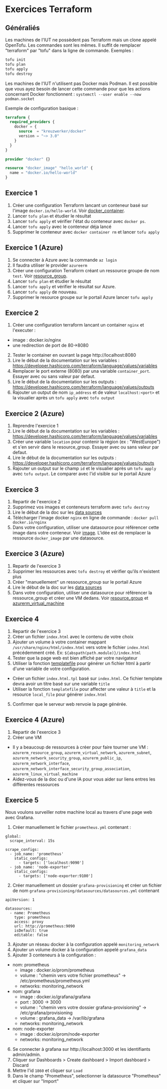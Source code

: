 # Exercices Terraform

## Généraliés

Les machines de l'IUT ne possèdent pas Terraform mais un clone appelé OpenTofu. Les commandes sont les mêmes. Il suffit de remplacer "terraform" par "tofu" dans la ligne de commande.
Exemples :
```bash
tofu init
tofu plan
tofu apply
tofu destroy
```

Les machines de l'IUT n'utilisent pas Docker mais Podman. Il est possible que vous ayez besoin de lancer cette commande pour que les actions concernant Docker fonctionnent : `systemctl --user enable --now podman.socket`

Exemple de configuration basique :
```terraform
terraform {
  required_providers {
    docker = {
      source  = "kreuzwerker/docker"
      version = "~> 3.0"
    }
  }
}

provider "docker" {}

resource "docker_image" "hello_world" {
  name = "docker.io/hello-world"
}
```

## Exercice 1

1. Créer une configuration Terraform lancant un conteneur basé sur l'image `docker.io/hello-world`. Voir [docker_container](https://registry.terraform.io/providers/kreuzwerker/docker/latest/docs/resources/container).
2. Lancer `tofu plan` et étudier le résultat
3. Lancer `tofu apply` et vérifier l'état du conteneur avec `docker ps`.
4. Lancer `tofu apply` avec le conteneur déja lancé
5. Supprimer le conteneur avec `docker container rm` et lancer `tofu apply`

## Exercice 1 (Azure)

1. Se connecter à Azure avec la commande `az login`
2. Il faudra utiliser le provider `azureerm`
1. Créer une configuration Terraform créant un ressource groupe de nom `test`. Voir [resource_group](https://registry.terraform.io/providers/hashicorp/azurerm/latest/docs/resources/resource_group).
2. Lancer `tofu plan` et étudier le résultat
3. Lancer `tofu apply` et vérifier le résultat sur Azure.
4. Lancer `tofu apply` de nouveau.
5. Supprimer le resource groupe sur le portail Azure  lancer `tofu apply`

## Exercice 2

1. Créer une configuration terraform lancant un container `nginx` et l'executer :
* image : docker.io/nginx
* une redirection de port de 80->8080
2. Tester le container en ouvrant la page http://localhost:8080
3. Lire le début de la documentation sur les variables : https://developer.hashicorp.com/terraform/language/values/variables
4. Remplacer le port externe (8080) par una variable `container_port`. Essayer avec ou sans valeur par defaut.
5. Lire le début de la documentation sur les outputs : https://developer.hashicorp.com/terraform/language/values/outputs
6. Rajouter un output de nom `ip_address` et de valeur `localhost:<port>` et la visualier après un `tofu apply` avec `tofu output`

## Exercice 2 (Azure)

1. Reprendre l'exercice 1
2. Lire le début de la documentation sur les variables : https://developer.hashicorp.com/terraform/language/values/variables
3. Créer une variable `location` pour contenir la région (ex : "WestEurope") et s'en servir dans le resource_group. Essayer avec ou sans valeur par defaut.
4. Lire le début de la documentation sur les outputs : https://developer.hashicorp.com/terraform/language/values/outputs
5. Rajouter un output sur le champ `id` et le visualier après un `tofu apply` avec `tofu output`. Le comparer avec l'id visible sur le portail Azure

## Exercice 3

1. Repartir de l'exercice 2
2. Supprimez vos images et conteneurs terraform avec `tofu destroy`
3. Lire le début de la doc sur les [data sources](https://developer.hashicorp.com/terraform/language/data-sources)
4. Télécharger l'image docker `nginx` en ligne de commande : `docker pull docker.io/nginx`
5. Dans votre configuration, utiliser une datasource pour référencer cette image dans votre conteneur. Voir [image](https://registry.terraform.io/providers/abh80/docker/latest/docs/data-sources/image). L'idée est de remplacer la ressource `docker_image` par une datasource.

## Exercice 3 (Azure)

1. Repartir de l'exercice 3
2. Supprimer les ressources avec `tofu destroy` et vérifier qu'ils n'existent plus
3. Créer "manuellement" un ressource_group sur le portail Azure
4. Lire le début de la doc sur les [data sources](https://developer.hashicorp.com/terraform/language/data-sources)
5. Dans votre configuration, utiliser une datasource pour référencer la ressource_group et créer une VM dedans.  Voir [resource_group](https://registry.terraform.io/providers/hashicorp/azurerm/latest/docs/data-sources/resource_group) et [azurerm_virtual_machine](https://registry.terraform.io/providers/hashicorp/azurerm/latest/docs/resources/virtual_machine)


## Exercice 4

1. Repartir de l'exercice 3
2. Créer un fichier `index.html` avec le contenu de votre choix
2. Ajouter un volume à votre container mappant `/usr/share/nginx/html/index.html` vers votre le fichier `index.html` précédemment créé. Ex: `${abspath(path.module)}/index.html`
3. Tester que la page web est bien affiché par votre navigateur
4. Utiliser la fonction [templatefile](https://developer.hashicorp.com/terraform/language/functions/templatefile) pour générer un fichier html à partir d'une variable de votre configuration.
  * Créer un fichier `index.html.tpl` basé sur `index.html`. Ce fichier template devra avoir un titre basé sur une variable `title`
  * Utiliser la fonction `templatefile` pour affecter une valeur à `title` et la resource `local_file` pour générer `index.html`
5. Confirmer que le serveur web renvoie la page générée.

## Exercice 4 (Azure)

1. Repartir de l'exercice 3
2. Créer une VM
  * Il y a beaucoup de ressources à créer pour faire tourner une VM : `azurerm_resource_group`, `azurerm_virtual_network`, `azurerm_subnet`, `azurerm_network_security_group`, `azurerm_public_ip`, `azurerm_network_interface`, `azurerm_network_interface_security_group_association`, `azurerm_linux_virtual_machine`
  * Aidez-vous de la doc ou d'une IA pour vous aider sur liens entres les différentes ressources

## Exercice 5

Nous voulons surveiller notre machine local au travers d'une page web avec Grafana.

1. Créer manuellement le fichier `prometheus.yml` contenant :
```
global:
  scrape_interval: 15s

scrape_configs:
  - job_name: 'prometheus'
    static_configs:
      - targets: ['localhost:9090']
  - job_name: 'node-exporter'
    static_configs:
      - targets: ['node-exporter:9100']
```
2. Créer manuellement un dossier `grafana-provisioning` et créer un fichier de nom `grafana-provisioning/datasources/datasources.yml` contenant
```
apiVersion: 1

datasources:
  - name: Prometheus
    type: prometheus
    access: proxy
    url: http://prometheus:9090
    isDefault: true
    editable: false
```

3. Ajouter un réseau docker à la configuration appelé `monitoring_network`
4. Ajouter un volume docker à la configuration appelé `grafana_data`
5. Ajouter 3 conteneurs à la configuration :
* nom: prometheus
  * image : docker.io/prom/prometheus
  * volume : "chemin vers votre fichier prometheus" -> /etc/prometheus/prometheus.yml
  * networks: monitoring_network
* nom: grafana
  * image : docker.io/grafana/grafana
  * port : 3000 -> 3000
  * volume : "chemin vers votre dossier grafana-provisioning" -> /etc/grafana/provisioning
  * volume : grafana_data -> /var/lib/grafana
  * networks: monitoring_network
* nom: node-exporter
  * image : docker.io/prom/node-exporter
  * networks: monitoring_network
6. Se connecter à grafana sur http://localhost:3000 et les identifiants admin/admin.
7. Cliquer sur Dashboards > Create dashboard > Import dashboard > Discard
8. Mettre l'id `1860` et cliquer sur `Load`
9. Dans le champ "Prometheus", selectionner la datasource "Prometheus" et cliquer sur "Import"